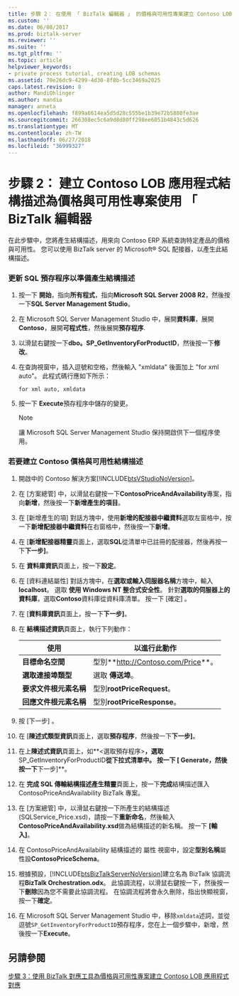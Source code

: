 ```yaml
---
title: 步驟 2： 在使用 「 BizTalk 編輯器 」 的價格與可用性專案建立 Contoso LOB 應用程式結構描述 |Microsoft Docs
ms.custom: ''
ms.date: 06/08/2017
ms.prod: biztalk-server
ms.reviewer: ''
ms.suite: ''
ms.tgt_pltfrm: ''
ms.topic: article
helpviewer_keywords:
- private process tutorial, creating LOB schemas
ms.assetid: 70e26dc9-4299-4d30-8f8b-5cc3469a2025
caps.latest.revision: 8
author: MandiOhlinger
ms.author: mandia
manager: anneta
ms.openlocfilehash: f899a6614ea5d5d28c555be1b39e72b5880fe3ae
ms.sourcegitcommit: 266308ec5c6a9d8d80ff298ee6051b4843c5d626
ms.translationtype: MT
ms.contentlocale: zh-TW
ms.lasthandoff: 06/27/2018
ms.locfileid: "36999327"
---
```

# <a name="step-2-creating-the-contoso-lob-application-schemas-for-the-price-and-availability-project-using-biztalk-editor"></a>步驟 2： 建立 Contoso LOB 應用程式結構描述為價格與可用性專案使用 「 BizTalk 編輯器
在此步驟中，您將產生結構描述，用來向 Contoso ERP 系統查詢特定產品的價格與可用性。 您可以使用 BizTalk server 的 Microsoft® SQL 配接器，以產生此結構描述。  

### <a name="to-update-the-sql-stored-procedure-for-schema-generation"></a>更新 SQL 預存程序以準備產生結構描述  

1.  按一下 **開始**，指向**所有程式**，指向**Microsoft SQL Server 2008 R2**，然後按一下**SQL Server Management Studio**。  

2.  在 Microsoft SQL Server Management Studio 中，展開**資料庫**，展開**Contoso**，展開**可程式性**，然後展開**預存程序**.  

3.  以滑鼠右鍵按一下**dbo。SP_GetInventoryForProductID**，然後按一下**修改**。  

4.  在查詢視窗中，插入逗號和空格，然後輸入 "xmldata" 後面加上 "for xml auto"。 此程式碼行應如下所示：  

    ```  
    for xml auto, xmldata  
    ```  

5.  按一下  **Execute**預存程序中儲存的變更。  

    > [!NOTE]
    >  讓 Microsoft SQL Server Management Studio 保持開啟供下一個程序使用。  

### <a name="to-create-the-contoso-price-and-availability-schema"></a>若要建立 Contoso 價格與可用性結構描述  

1. 開啟中的 Contoso 解決方案[!INCLUDE[btsVStudioNoVersion](../../includes/btsvstudionoversion-md.md)]。  

2. 在 [方案總管] 中，以滑鼠右鍵按一下**ContosoPriceAndAvailability**專案，指向**新增**，然後按一下**新增產生的項目**。  

3. 在 [新增產生的項] 對話方塊中，使用**新增的配接器中繼資料**選取左窗格中，按一下**新增配接器中繼資料**在右窗格中，然後按一下**新增**。  

4. 在 [**新增配接器精靈**頁面上，選取**SQL**從清單中已註冊的配接器，然後再按一下**下一步]**。  

5. 在 **資料庫資訊**頁面上，按一下**設定**。  

6. 在 [資料連結屬性] 對話方塊中，在**選取或輸入伺服器名稱**方塊中，輸入**localhost**。 選取 **使用 Windows NT 整合式安全性**。 針對**選取的伺服器上的資料庫**，選取**Contoso**資料庫從資料庫清單。 按一下 [確定] 。  

7. 在 [**資料庫資訊**頁面上，按一下**下一步]**。  

8. 在 **結構描述資訊**頁面上，執行下列動作：  


   |                使用                 |              以進行此動作              |
   |-----------------------------------------|--------------------------------------|
   |          **目標命名空間**           | 型別**<http://Contoso.com/Price>**。 |
   |        **選取連接埠類型**         |        選取 **傳送埠**。         |
   | **要求文件根元素名稱**  |      型別**rootPriceRequest**。      |
   | **回應文件根元素名稱** |     型別**rootPriceResponse**。      |


9. 按 [下一步] 。  

10. 在 [**陳述式類型資訊**頁面上，選取**預存程序**，然後按一下**下一步]**。  

11. 在上**陳述式資訊**頁面上，如**\<選取預存程序\>**，選取**SP_GetInventoryForProductID**從下拉式清單中。 按一下 [ **Generate**，然後按一下**下一步]**。  

12. 在 **完成 SQL 傳輸結構描述產生精靈**頁面上，按一下**完成**結構描述匯入 ContosoPriceAndAvailability BizTalk 專案。  

13. 在 [方案總管] 中，以滑鼠右鍵按一下所產生的結構描述 (SQLService_Price.xsd)，請按一下**重新命名**，然後輸入**ContosoPriceAndAvailability.xsd**做為結構描述的新名稱。 按一下 **[輸入]**。  

14. 在 ContosoPriceAndAvailability 結構描述的 屬性 視窗中，設定**型別名稱**屬性設**ContosoPriceSchema**。  

15. 根據預設，[!INCLUDE[btsBizTalkServerNoVersion](../../includes/btsbiztalkservernoversion-md.md)]建立名為 BizTalk 協調流程**BizTalk Orchestration.odx**。 此協調流程，以滑鼠右鍵按一下，然後按一下**刪除**因為您不需要此協調流程。 在協調流程將會永久刪除，指出快顯視窗，按一下**確定**。  

16. 在 Microsoft SQL Server Management Studio 中，移除`xmldata`述詞，並從逗號`SP_GetInventoryForProductID`預存程序，您在上一個步驟中，新增，然後按一下**Execute**。  

## <a name="see-also"></a>另請參閱  
 [步驟 3：使用 BizTalk 對應工具為價格與可用性專案建立 Contoso LOB 應用程式對應](../../adapters-and-accelerators/accelerator-rosettanet/step-3-create-contoso-lob-application-map-for-price-and-availability-in-mapper.md)